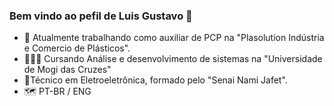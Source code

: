 ### Bem vindo ao pefil de Luis Gustavo 👋

- 🚜 Atualmente trabalhando como auxiliar de PCP na "Plasolution Indústria e Comercio de Plásticos".
- 🧑🏻‍💻 Cursando Análise e desenvolvimento de sistemas na "Universidade de Mogi das Cruzes" 
- 🔌Técnico em Eletroeletrônica, formado pelo "Senai Nami Jafet".
- 🗺️ PT-BR / ENG
